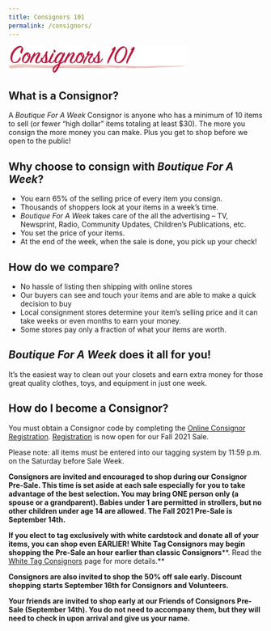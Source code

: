 ```yaml
---
title: Consignors 101
permalink: /consignors/
---
```


![Consignors 101](/img/consignor1012.png "Consignment Information")

## What is a Consignor?

A _Boutique For A Week_ Consignor is anyone who has a minimum of 10 items to sell (or fewer “high dollar” items totaling at least $30). The more you consign the more money you can make. Plus you get to shop before we open to the public!

## Why choose to consign with _Boutique For A Week_?

* You earn 65% of the selling price of every item you consign.
* Thousands of shoppers look at your items in a week’s time.
* _Boutique For A Week_ takes care of the all the advertising – TV, Newsprint, Radio, Community Updates, Children’s Publications, etc.
* You set the price of your items.
* At the end of the week, when the sale is done, you pick up your check!

## How do we compare?

* No hassle of listing then shipping with online stores
* Our buyers can see and touch your items and are able to make a quick decision to buy
* Local consignment stores determine your item’s selling price and it can take weeks or even months to earn your money.
* Some stores pay only a fraction of what your items are worth.

## _Boutique For A Week_ does it all for you!

It’s the easiest way to clean out your closets and earn extra money for those great quality clothes, toys, and equipment in just one week.

## How do I become a Consignor?

You must obtain a Consignor code by completing the [Online Consignor Registration](/register/). [Registration](/register/) is now open for our Fall 2021 Sale.

Please note: all items must be entered into our tagging system by 11:59 p.m. on the Saturday before Sale Week.

**Consignors are invited and encouraged to shop during our Consignor Pre-Sale. This time is set aside at each sale especially for you to take advantage of the best selection. You may bring ONE person only (a spouse or a grandparent). Babies under 1 are permitted in strollers, but no other children under age 14 are allowed. The Fall 2021 Pre-Sale is September 14th.**

**If you elect to tag exclusively with white cardstock and donate all of your items, you can shop even EARLIER! White Tag Consignors may begin shopping the Pre-Sale an hour earlier than classic Consignors****. Read the [White Tag Consignors](/consignors/white-tag-consignors/) page for more details.**

**Consignors are also invited to shop the 50% off sale early. Discount shopping starts September 16th for Consignors and Volunteers.**

**Your friends are invited to shop early at our Friends of Consignors Pre-Sale (September 14th). You do not need to accompany them, but they will need to check in upon arrival and give us your name.**

